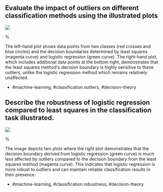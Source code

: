 ## Evaluate the impact of outliers on different classification methods using the illustrated plots

![](https://cdn.mathpix.com/cropped/2024_05_26_eb0b6807a540759d07d1g-1.jpg?height=706&width=1470&top_left_y=238&top_left_x=151)

%

The left-hand plot shows data points from two classes (red crosses and blue circles) and the decision boundaries determined by least squares (magenta curve) and logistic regression (green curve). The right-hand plot, which includes additional data points at the bottom right, demonstrates that the least squares method's decision boundary is highly sensitive to these outliers, unlike the logistic regression method which remains relatively unaffected. 

- #machine-learning, #classification.outliers, #decision-theory

## Describe the robustness of logistic regression compared to least squares in the classification task illustrated.

![](https://cdn.mathpix.com/cropped/2024_05_26_eb0b6807a540759d07d1g-1.jpg?height=706&width=1470&top_left_y=238&top_left_x=151)

%

The image depicts two plots where the right plot demonstrates that the decision boundary derived from logistic regression (green curve) is much less affected by outliers compared to the decision boundary from the least squares method (magenta curve). This indicates that logistic regression is more robust to outliers and can maintain reliable classification results in their presence.

- #machine-learning, #classification.robustness, #decision-theory